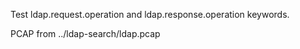 Test ldap.request.operation and ldap.response.operation keywords.

PCAP from ../ldap-search/ldap.pcap